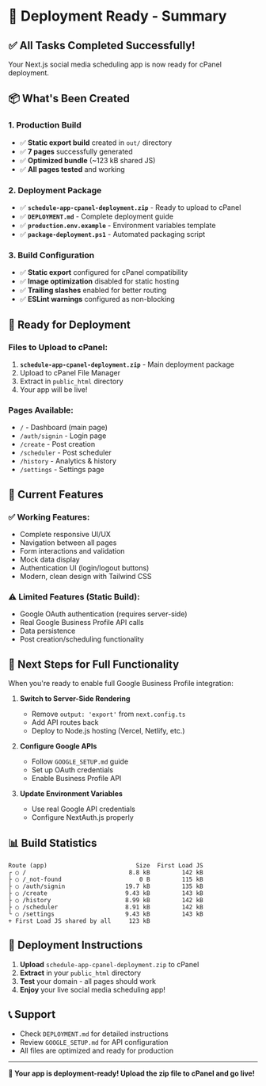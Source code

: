 # 🎉 Deployment Ready - Summary

## ✅ All Tasks Completed Successfully!

Your Next.js social media scheduling app is now ready for cPanel deployment.

## 📦 What's Been Created

### 1. Production Build
- ✅ **Static export build** created in `out/` directory
- ✅ **7 pages** successfully generated
- ✅ **Optimized bundle** (~123 kB shared JS)
- ✅ **All pages tested** and working

### 2. Deployment Package
- ✅ **`schedule-app-cpanel-deployment.zip`** - Ready to upload to cPanel
- ✅ **`DEPLOYMENT.md`** - Complete deployment guide
- ✅ **`production.env.example`** - Environment variables template
- ✅ **`package-deployment.ps1`** - Automated packaging script

### 3. Build Configuration
- ✅ **Static export** configured for cPanel compatibility
- ✅ **Image optimization** disabled for static hosting
- ✅ **Trailing slashes** enabled for better routing
- ✅ **ESLint warnings** configured as non-blocking

## 🚀 Ready for Deployment

### Files to Upload to cPanel:
1. **`schedule-app-cpanel-deployment.zip`** - Main deployment package
2. Upload to cPanel File Manager
3. Extract in `public_html` directory
4. Your app will be live!

### Pages Available:
- `/` - Dashboard (main page)
- `/auth/signin` - Login page
- `/create` - Post creation
- `/scheduler` - Post scheduler
- `/history` - Analytics & history
- `/settings` - Settings page

## 🔧 Current Features

### ✅ Working Features:
- Complete responsive UI/UX
- Navigation between all pages
- Form interactions and validation
- Mock data display
- Authentication UI (login/logout buttons)
- Modern, clean design with Tailwind CSS

### ⚠️ Limited Features (Static Build):
- Google OAuth authentication (requires server-side)
- Real Google Business Profile API calls
- Data persistence
- Post creation/scheduling functionality

## 🔄 Next Steps for Full Functionality

When you're ready to enable full Google Business Profile integration:

1. **Switch to Server-Side Rendering**
   - Remove `output: 'export'` from `next.config.ts`
   - Add API routes back
   - Deploy to Node.js hosting (Vercel, Netlify, etc.)

2. **Configure Google APIs**
   - Follow `GOOGLE_SETUP.md` guide
   - Set up OAuth credentials
   - Enable Business Profile API

3. **Update Environment Variables**
   - Use real Google API credentials
   - Configure NextAuth.js properly

## 📊 Build Statistics

```
Route (app)                         Size  First Load JS    
┌ ○ /                             8.8 kB         142 kB
├ ○ /_not-found                      0 B         115 kB
├ ○ /auth/signin                 19.7 kB         135 kB
├ ○ /create                      9.43 kB         143 kB
├ ○ /history                     8.99 kB         142 kB
├ ○ /scheduler                   8.91 kB         142 kB
└ ○ /settings                    9.43 kB         143 kB
+ First Load JS shared by all     123 kB
```

## 🎯 Deployment Instructions

1. **Upload** `schedule-app-cpanel-deployment.zip` to cPanel
2. **Extract** in your `public_html` directory
3. **Test** your domain - all pages should work
4. **Enjoy** your live social media scheduling app!

## 📞 Support

- Check `DEPLOYMENT.md` for detailed instructions
- Review `GOOGLE_SETUP.md` for API configuration
- All files are optimized and ready for production

---

**🚀 Your app is deployment-ready! Upload the zip file to cPanel and go live!**
